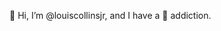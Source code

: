 👋 Hi, I’m @louiscollinsjr, and I have a 🍫 addiction.


<!---
louiscollinsjr/louiscollinsjr is a ✨ special ✨ repository because its `README.md` (this file) appears on your GitHub profile.
You can click the Preview link to take a look at your changes.
--->
